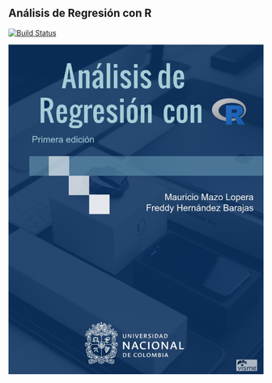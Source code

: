 ## Análisis de Regresión con R

[![Build Status](https://travis-ci.com/fhernanb/libro_regresion.svg?branch=master)](https://travis-ci.org/fhernanb/libro_regresion) 

![alt text](my_figures/cover.png)

